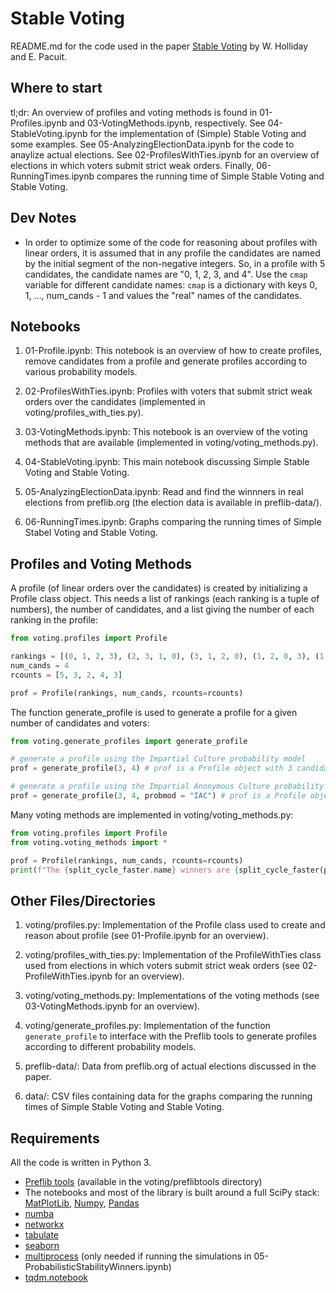 
# Stable Voting

README.md for the code used in the paper [Stable Voting](https://arxiv.org/abs/2108.00542) by W. Holliday and E. Pacuit.

## Where to start

tl;dr: An overview of profiles and voting methods is found in 01-Profiles.ipynb and 03-VotingMethods.ipynb, respectively.   See 04-StableVoting.ipynb for the implementation of (Simple) Stable Voting and some examples. See 05-AnalyzingElectionData.ipynb for the code to anaylize actual elections. See 02-ProfilesWithTies.ipynb  for an overview of elections in which voters submit strict weak orders.   Finally, 06-RunningTimes.ipynb compares the running time of Simple Stable Voting and Stable Voting. 

## Dev Notes

* In order to optimize some of the code for reasoning about profiles with linear orders, it is assumed that in any profile the candidates are named by the initial segment of the non-negative integers.  So, in a profile with 5 candidates, the candidate names are "0, 1, 2, 3, and 4".   Use the `cmap` variable for different candidate names: `cmap` is a dictionary with keys 0, 1, ..., num_cands - 1 and values the "real" names of the candidates.  

## Notebooks

1. 01-Profile.ipynb: This notebook is an overview of how to create profiles, remove candidates from a profile and generate profiles according to various probability models.    

2. 02-ProfilesWithTies.ipynb: Profiles with voters that submit strict weak orders over the candidates (implemented in voting/profiles_with_ties.py). 

3. 03-VotingMethods.ipynb: This notebook is an overview of the voting methods that are available (implemented in voting/voting_methods.py). 

4. 04-StableVoting.ipynb: This main notebook discussing Simple Stable Voting and Stable Voting. 

5. 05-AnalyzingElectionData.ipynb: Read and find the winnners in real elections from preflib.org (the election data is available in preflib-data/). 

6. 06-RunningTimes.ipynb: Graphs comparing the running times of Simple Stabel Voting and Stable Voting. 

## Profiles and Voting Methods

A profile (of linear orders over the candidates) is created by initializing a Profile class object.  This needs a list of rankings (each ranking is a tuple of numbers), the number of candidates, and a list giving the number of each ranking in the profile:

```python
from voting.profiles import Profile

rankings = [(0, 1, 2, 3), (2, 3, 1, 0), (3, 1, 2, 0), (1, 2, 0, 3), (1, 3, 2, 0)]
num_cands = 4
rcounts = [5, 3, 2, 4, 3]

prof = Profile(rankings, num_cands, rcounts=rcounts)
```

The function generate_profile is used to generate a profile for a given number of candidates and voters:  
```python
from voting.generate_profiles import generate_profile

# generate a profile using the Impartial Culture probability model
prof = generate_profile(3, 4) # prof is a Profile object with 3 candidate and 4 voters

# generate a profile using the Impartial Anonymous Culture probability model
prof = generate_profile(3, 4, probmod = "IAC") # prof is a Profile object with 3 candidate and 4 voters
```

Many voting methods are implemented in voting/voting_methods.py: 

```python
from voting.profiles import Profile
from voting.voting_methods import *

prof = Profile(rankings, num_cands, rcounts=rcounts)
print(f"The {split_cycle_faster.name} winners are {split_cycle_faster(prof)}")
```
## Other Files/Directories

1. voting/profiles.py: Implementation of the Profile class used to create and reason about profile (see 01-Profile.ipynb for an overview).

2. voting/profiles_with_ties.py: Implementation of the ProfileWithTies class used from elections in which voters submit strict weak orders (see 02-ProfileWithTies.ipynb for an overview). 

3. voting/voting_methods.py: Implementations of the voting methods (see 03-VotingMethods.ipynb for an overview).

4. voting/generate_profiles.py: Implementation of  the function `generate_profile` to interface with the Preflib tools to generate profiles according to different probability models. 

5. preflib-data/: Data from preflib.org of actual elections discussed in the paper. 

6. data/: CSV files containing data for the graphs comparing the running times of Simple Stable Voting and Stable Voting. 

## Requirements

All the code is written in Python 3. 

- [Preflib tools](https://github.com/PrefLib/PrefLib-Tools) (available in the voting/preflibtools directory)
- The notebooks and most of the library is built around a full SciPy stack: [MatPlotLib](https://matplotlib.org/), [Numpy](https://numpy.org/), [Pandas](https://pandas.pydata.org/)
- [numba](http://numba.pydata.org/) 
- [networkx](https://networkx.org/)
- [tabulate](https://github.com/astanin/python-tabulate)
- [seaborn](https://seaborn.pydata.org/)  
- [multiprocess](https://pypi.org/project/multiprocess/) (only needed if running the simulations in  05-ProbabilisticStabilityWinners.ipynb) 
- [tqdm.notebook](https://github.com/tqdm/tqdm)


 
